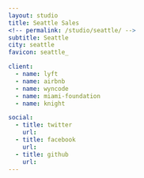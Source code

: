```yaml
---
layout: studio
title: Seattle Sales
<!-- permalink: /studio/seattle/ -->
subtitle: Seattle
city: seattle
favicon: seattle_

client:
  - name: lyft
  - name: airbnb
  - name: wyncode
  - name: miami-foundation
  - name: knight

social:
  - title: twitter
    url: 
  - title: facebook
    url: 
  - title: github
    url: 
---
```


